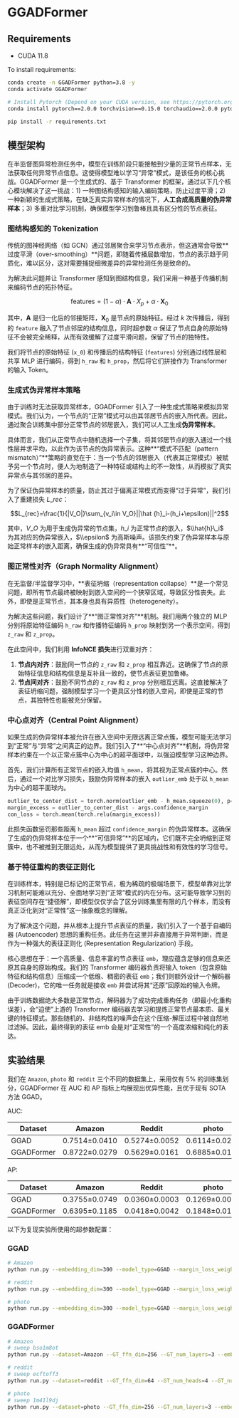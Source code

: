 # GGADFormer

## Requirements

- CUDA 11.8

To install requirements:

```bash
conda create -n GGADFormer python=3.8 -y
conda activate GGADFormer

# Install Pytorch (Depend on your CUDA version, see https://pytorch.org/get-started/previous-versions/)
conda install pytorch==2.0.0 torchvision==0.15.0 torchaudio==2.0.0 pytorch-cuda=11.8 -c pytorch -c nvidia

pip install -r requirements.txt
```

## 模型架构

在半监督图异常检测任务中，模型在训练阶段只能接触到少量的正常节点样本，无法获取任何异常节点信息。这使得模型难以学习“异常”模式，是该任务的核心挑战。GGADFormer 是一个生成式的、基于 Transformer 的框架，通过以下几个核心模块解决了这一挑战：1) 一种图结构感知的输入编码策略，防止过度平滑；2) 一种新颖的生成式策略，在缺乏真实异常样本的情况下，**人工合成高质量的伪异常样本**；3) 多重对比学习机制，确保模型学习到鲁棒且具有区分性的节点表征。

### 图结构感知的 Tokenization

传统的图神经网络（如 GCN）通过邻居聚合来学习节点表示，但这通常会导致\*\*过度平滑（over-smoothing）\*\*问题，即随着传播层数增加，节点的表示趋于同质化，难以区分，这对需要捕捉细微差异的异常检测任务是致命的。

为解决此问题并让 Transformer 感知到图结构信息，我们采用一种基于传播机制来编码节点的拓扑特征。

$$\text{features} = (1-\alpha) \cdot \mathbf{A} \cdot X_p + \alpha \cdot \mathbf{X}_0$$

其中，$\mathbf{A}$ 是归一化后的邻接矩阵，$\mathbf{X}_0$ 是节点的原始特征。经过 $k$ 次传播后，得到的 `feature` 融入了节点邻居的结构信息，同时超参数 $\alpha$ 保证了节点自身的原始特征不会被完全稀释，从而有效缓解了过度平滑问题，保留了节点的独特性。

我们将节点的原始特征 (`x_0`) 和传播后的结构特征 (`features`) 分别通过线性层和共享 MLP 进行编码，得到 `h_raw` 和 `h_prop`，然后将它们拼接作为 Transformer 的输入 Token。

### 生成式伪异常样本策略

由于训练时无法获取异常样本，GGADFormer 引入了一种生成式策略来模拟异常模式。我们认为，一个节点的“正常”模式可以由其邻居节点的嵌入所代表。因此，通过聚合训练集中部分正常节点的邻居嵌入，我们可以人工生成**伪异常样本**。

具体而言，我们从正常节点中随机选择一个子集，将其邻居节点的嵌入通过一个线性层并求平均，以此作为该节点的伪异常表示。这种\*\*“模式不匹配（pattern mismatch）”\*\*策略的直觉在于：当一个节点的邻居嵌入（代表其正常模式）被赋予另一个节点时，便人为地制造了一种特征或结构上的不一致性，从而模拟了真实异常点与其邻居的差异。

为了保证伪异常样本的质量，防止其过于偏离正常模式而变得“过于异常”，我们引入了重建损失 $L\_{rec}$：

$$L_{rec}=\frac{1}{|V_O|}\sum_{v_i\in V_O}||\hat {h}_i-(h_i+\epsilon)||^2$$

其中，$V\_O$ 为用于生成伪异常的节点集，$h\_i$ 为正常节点的嵌入，$\\hat{h}\_i$ 为其对应的伪异常嵌入，$\\epsilon$ 为高斯噪声。该损失约束了伪异常样本与原始正常样本的嵌入距离，确保生成的伪异常具有\*\*“可信性”\*\*。

### 图正常性对齐（Graph Normality Alignment）

在无监督/半监督学习中，\*\*表征坍缩（representation collapse）\*\*是一个常见问题，即所有节点最终被映射到嵌入空间的一个狭窄区域，导致区分性丧失。此外，即使是正常节点，其本身也具有异质性（heterogeneity）。

为解决这些问题，我们设计了\*\*“图正常性对齐”\*\*机制。我们用两个独立的 MLP 分别将原始特征编码 `h_raw` 和传播特征编码 `h_prop` 映射到另一个表示空间，得到 `z_raw` 和 `z_prop`。

在此空间中，我们利用 **InfoNCE 损失**进行双重对齐：

1.  **节点内对齐**：鼓励同一节点的 `z_raw` 和 `z_prop` 相互靠近。这确保了节点的原始特征信息和结构信息是互补且一致的，使节点表征更加鲁棒。
2.  **节点间对齐**：鼓励不同节点的 `z_raw` 和 `z_prop` 分别相互远离。这直接解决了表征坍缩问题，强制模型学习一个更具区分性的嵌入空间，即使是正常的节点，其独特性也能被充分保留。

### 中心点对齐（Central Point Alignment）

如果生成的伪异常样本被允许在嵌入空间中无限远离正常点簇，模型可能无法学习到“正常”与“异常”之间真正的边界。我们引入了\*\*“中心点对齐”\*\*机制，将伪异常样本约束在一个以正常点簇中心为中心的超平面球中，以强迫模型学习这种边界。

首先，我们计算所有正常节点的嵌入均值 `h_mean`，将其视为正常点簇的中心。然后，通过一个对比学习损失，鼓励伪异常样本的嵌入 `outlier_emb` 处于以 `h_mean` 为中心的超平面球内。

```python
outlier_to_center_dist = torch.norm(outlier_emb - h_mean.squeeze(0), p=2, dim=1)
margin_excess = outlier_to_center_dist - args.confidence_margin
con_loss = torch.mean(torch.relu(margin_excess))
```

此损失函数惩罚那些距离 `h_mean` 超过 `confidence_margin` 的伪异常样本。这确保了生成的伪异常样本位于一个\*\*“可信异常”\*\*的区域内，它们既不完全坍缩到正常簇中，也不被推到无限远处，从而为模型提供了更具挑战性和有效性的学习信号。

### 基于特征重构的表征正则化

在训练样本，特别是已标记的正常节点，极为稀疏的极端场景下，模型单靠对比学习机制可能难以充分、全面地学习到“正常”模式的内在分布。这可能导致学习到的表征空间存在“捷径解”，即模型仅仅学会了区分训练集里有限的几个样本，而没有真正泛化到对“正常性”这一抽象概念的理解。

为了解决这个问题，并从根本上提升节点表征的质量，我们引入了一个基于自编码器 (Autoencoder) 思想的重构任务。此任务在这里并非直接用于异常判断，而是作为一种强大的表征正则化 (Representation Regularization) 手段。

核心思想在于：一个高质量、信息丰富的节点表征 `emb`，理应蕴含足够的信息来还原其自身的原始构成。我们的 Transformer 编码器负责将输入 token（包含原始特征和结构信息）压缩成一个低维、稠密的表征 `emb`；我们则额外设计一个解码器 (Decoder)，它的唯一任务就是接收 `emb` 并尝试将其“还原”回原始的输入令牌。

由于训练数据绝大多数是正常节点，解码器为了成功完成重构任务（即最小化重构误差），会“迫使”上游的 Transformer 编码器去学习和提炼正常节点最本质、最关键的特征模式。那些随机的、非结构性的噪声会在这个压缩-解压过程中被自然地过滤掉。因此，最终得到的表征 emb 会是对“正常性”的一个高度浓缩和纯化的表达。

## 实验结果

我们在 `Amazon`, `photo` 和 `reddit` 三个不同的数据集上，采用仅有 5% 的训练集划分，GGADFormer 在 AUC 和 AP 指标上均展现出优异性能，且优于现有 SOTA 方法 GGAD。

AUC:


|Dataset|Amazon|Reddit|photo|
|-|-|-|-|
|GGAD|0.7514±0.0410|0.5274±0.0052|0.6114±0.0219|
|GGADFormer|0.8722±0.0279|0.5629±0.0161|0.6885±0.0154

AP:

|Dataset|Amazon|Reddit|photo|
|-|-|-|-|
|GGAD|0.3755±0.0749|0.0360±0.0003|0.1269±0.0091|
|GGADFormer|0.6395±0.1185|0.0418±0.0042|0.1848±0.0118


以下为复现实验所使用的超参数配置：

### GGAD

```bash
# Amazon
python run.py --embedding_dim=300 --model_type=GGAD --margin_loss_weight=1 --warmup_updates=0 --num_epoch=200 --peak_lr=1e-3 --end_lr=1e-3 --train_rate 0.05  --dataset=reddit 
```

```bash
# reddit
python run.py --embedding_dim=300 --model_type=GGAD --margin_loss_weight=1 --warmup_updates=0 --num_epoch=50 --peak_lr=1e-3 --end_lr=1e-3 --train_rate 0.05  --dataset=reddit 
```


```bash
# photo
python run.py --embedding_dim=300 --model_type=GGAD --margin_loss_weight=1 --warmup_updates=0 --num_epoch=50 --peak_lr=1e-3 --end_lr=1e-3 --train_rate 0.05  --dataset=photo 
```

### GGADFormer

```bash
# Amazon
# sweep bso1m8ot
python run.py --dataset=Amazon --GT_ffn_dim=256 --GT_num_layers=3 --embedding_dim=256 --peak_lr=1e-4 --end_lr=5e-5 --num_epoch=120 --warmup_epoch=30 --warmup_updates=30 --progregate_alpha=0.2 
```

```bash
# reddit
# sweep ecftoff3
python run.py --dataset=reddit --GT_ffn_dim=64 --GT_num_heads=4 --GT_num_layers=2 --embedding_dim=256 --peak_lr=1e-4  --end_lr=5e-5 --num_epoch=200 --warmup_updates=50 --pp_k=1 --progregate_alpha=0.2
```

```bash
# photo
# sweep 1m41l9dj
python run.py --dataset=photo --GT_ffn_dim=256 --GT_num_layers=3 --embedding_dim=256 --peak_lr=1e-4 --end_lr=5e-5 --num_epoch=150 --warmup_updates=50 --progregate_alpha=0.2 
```